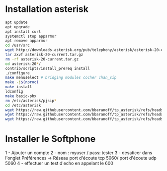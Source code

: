 # Installation asterisk

```bash
apt update
apt upgrade
apt install curl
systemctl stop apparmor
apt remove apparmor
cd /usr/src
wget http://downloads.asterisk.org/pub/telephony/asterisk/asterisk-20-current.tar.gz
tar zxvf asterisk-20-current.tar.gz
rm -rf asterisk-20-current.tar.gz
cd asterisk-20*/
contrib/scripts/install_prereq install
./configure
make menuselect # bridging modules cocher chan_sip
make -j$(nproc)
make install
ldconfig
make basic-pbx
rm /etc/asterisk/pjsip*
cd /etc/asterisk
wget https://raw.githubusercontent.com/bbaranoff/tp_asterisk/refs/heads/main/sip.conf
wget https://raw.githubusercontent.com/bbaranoff/tp_asterisk/refs/heads/main/mdules.conf
wget https://raw.githubusercontent.com/bbaranoff/tp_asterisk/refs/heads/main/extensions.conf
```

# Installer le Softphone

1 - Ajouter un compte 
2 - nom : myuser / pass: tester
3 - desaticer dans l'onglet Préférences -> Réseau port d'écoute tcp 5060/ port d'écoute udp 5060
4 - effectuer un test d'echo en appelant le 600

